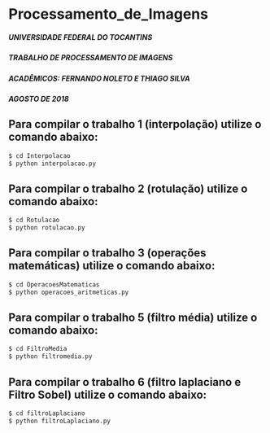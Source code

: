 # Processamento_de_Imagens

##### UNIVERSIDADE FEDERAL DO TOCANTINS
##### TRABALHO DE PROCESSAMENTO DE IMAGENS
##### ACADÊMICOS: FERNANDO NOLETO E THIAGO SILVA
##### AGOSTO DE 2018

## Para compilar o trabalho 1 (interpolação) utilize o comando abaixo:
```bash
$ cd Interpolacao
$ python interpolacao.py
```

## Para compilar o trabalho 2 (rotulação) utilize o comando abaixo:
```bash
$ cd Rotulacao
$ python rotulacao.py
```

## Para compilar o trabalho 3 (operações matemáticas) utilize o comando abaixo:
```bash
$ cd OperacoesMatematicas
$ python operacoes_aritmeticas.py
```

## Para compilar o trabalho 5 (filtro média) utilize o comando abaixo:
```bash
$ cd FiltroMedia
$ python filtromedia.py
```

## Para compilar o trabalho 6 (filtro laplaciano e Filtro Sobel) utilize o comando abaixo:
```bash
$ cd filtroLaplaciano
$ python filtroLaplaciano.py
```
